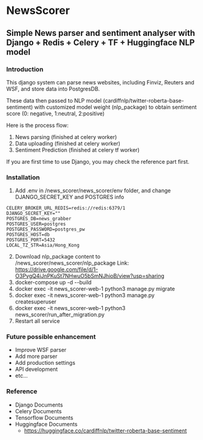 # NewsScorer

## Simple News parser and sentiment analyser with Django + Redis + Celery + TF + Huggingface NLP model

### Introduction
This django system can parse news websites, including Finviz, Reuters and WSF, and store data into PostgresDB.

These data then passed to NLP model (cardiffnlp/twitter-roberta-base-sentiment) with customized model weight (nlp_package) to obtain sentiment score (0: negative, 1:neutral, 2:positive)

Here is the process flow:
1. News parsing (finished at celery worker)
2. Data uploading (finished at celery worker)
3. Sentiment Prediction (finished at celery tf worker)

If you are first time to use Django, you may check the reference part first.

### Installation
1. Add .env in /news_scorer/news_scorer/env folder, and change DJANGO_SECRET_KEY and POSTGRES info
```BROKER_TYPE=REDIS
CELERY_BROKER_URL_REDIS=redis://redis:6379/1
DJANGO_SECRET_KEY=""
POSTGRES_DB=news_grabber
POSTGRES_USER=postgres
POSTGRES_PASSWORD=postgres_pw
POSTGRES_HOST=db
POSTGRES_PORT=5432
LOCAL_TZ_STR=Asia/Hong_Kong
```
2. Download nlp_package content to /news_scorer/news_scorer/nlp_package
   Link: https://drive.google.com/file/d/1-O3PvgQ4iJnPKuSt7NHwuO5bSmNJhioB/view?usp=sharing
2. docker-compose up -d --build
3. docker exec -it news_scorer-web-1 python3 manage.py migrate
4. docker exec -it news_scorer-web-1 python3 manage.py createsuperuser
5. docker exec -it news_scorer-web-1 python3 news_scorer/run_after_migration.py
6. Restart all service


### Future possible enhancement

- Improve WSF parser
- Add more parser
- Add production settings
- API development
- etc...

### Reference

- Django Documents
- Celery Documents 
- Tensorflow Documents
- Huggingface Documents
  - https://huggingface.co/cardiffnlp/twitter-roberta-base-sentiment